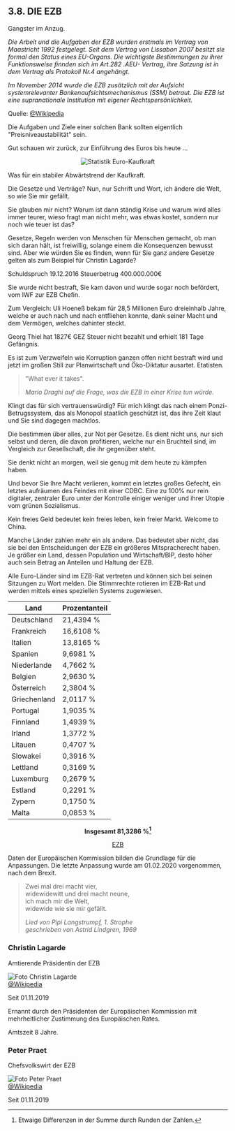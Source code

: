## 3.8. DIE EZB

Gangster im Anzug.

*Die Arbeit und die Aufgaben der EZB wurden erstmals im Vertrag von Maastricht 1992 festgelegt. Seit dem Vertrag von Lissabon 2007 besitzt sie formal den Status eines EU-Organs. Die wichtigste Bestimmungen zu ihrer Funktionsweise finnden sich im Art.282 .AEU-
Vertrag, ihre Satzung ist in dem Vertrag als Protokoll Nr.4 angehängt.*

*Im November 2014 wurde die EZB zusätzlich mit der Aufsicht systemrelevanter Bankenaufsichtsmechanismus (SSM) betraut. Die EZB ist eine supranationale Institution mit eigener Rechtspersönlichkeit.*

Quelle: [@Wikipedia](https://de.wikipedia.org/wiki/Europ%C3%A4ische_Zentralbank)

Die Aufgaben und Ziele einer solchen Bank sollten eigentlich "Preisniveaustabilität" sein.

Gut schauen wir zurück, zur Einführung des Euros bis heute ...

<center>

![Statistik Euro-Kaufkraft](assets/kaufkraft.png)

</center>

Was für ein stabiler Abwärtstrend der Kaufkraft.



Die Gesetze und Verträge? Nun, nur Schrift und Wort, ich ändere die Welt, so wie Sie mir gefällt.

Sie glauben mir nicht? Warum ist dann ständig Krise und warum wird alles immer teurer, wieso fragt man nicht mehr, was etwas
kostet, sondern nur noch wie teuer ist das?

Gesetze, Regeln werden von Menschen für Menschen gemacht, ob man sich daran hält, ist freiwillig, solange einem die Konsequenzen bewusst sind. Aber wie würden Sie es finden, wenn für Sie ganz andere Gesetze gelten als zum Beispiel für Christin Lagarde?

Schuldspruch 19.12.2016
Steuerbetrug 400.000.000€

Sie wurde nicht bestraft, Sie kam davon und wurde sogar noch befördert, vom IWF zur EZB Chefin.

Zum Vergleich: Uli Hoeneß bekam für 28,5 Millionen Euro dreieinhalb Jahre, welche er auch nach und nach entfliehen konnte, dank seiner Macht und dem Vermögen, welches dahinter steckt.

Georg Thiel hat 1827€ GEZ Steuer nicht bezahlt und erhielt 181 Tage Gefängnis.

Es ist zum Verzweifeln wie Korruption ganzen offen nicht bestraft wird und jetzt im großen Still zur Planwirtschaft und Öko-Diktatur ausartet. Etatisten.

> "What ever it takes".
> 
> *Mario Draghi auf die Frage, was die EZB in einer Krise tun würde.*

Klingt das für sich vertrauenswürdig? Für mich klingt das nach einem Ponzi-Betrugssystem, das als Monopol staatlich geschützt ist, das ihre Zeit klaut und Sie sind dagegen machtlos.

Die bestimmen über alles, zur Not per Gesetze. Es dient nicht uns, nur sich selbst und deren, die davon profitieren, welche nur ein Bruchteil sind, im Vergleich zur Gesellschaft, die ihr gegenüber steht.

Sie denkt nicht an morgen, weil sie genug mit dem heute zu kämpfen haben.

Und bevor Sie Ihre Macht verlieren, kommt ein letztes großes Gefecht, ein letztes aufräumen des Feindes mit einer CDBC. Eine zu 100% nur rein digitaler, zentraler Euro unter der Kontrolle einiger weniger und ihrer Utopie vom grünen Sozialismus.

Kein freies Geld bedeutet kein freies leben, kein freier Markt. Welcome to China.

Manche Länder zahlen mehr ein als andere. Das bedeutet aber nicht, das sie bei den Entscheidungen der EZB ein größeres
Mitspracherecht haben. Je größer ein Land, dessen Population und Wirtschaft/BIP, desto höher auch sein Betrag an
Anteilen und Haltung der EZB.

Alle Euro-Länder sind im EZB-Rat vertreten und können sich bei seinen Sitzungen zu Wort melden. Die Stimmrechte rotieren im EZB-Rat und werden mittels eines speziellen Systems zugewiesen.

| Land         | Prozentanteil |
|--------------|---------------|
| Deutschland  | 21,4394 %     |
| Frankreich   | 16,6108 %     |
| Italien      | 13,8165 %     |
| Spanien      | 9,6981 %      |
| Niederlande  | 4,7662 %      |
| Belgien      | 2,9630 %      |
| Österreich   | 2,3804 %      |
| Griechenland | 2,0117 %      |
| Portugal     | 1,9035 %      |
| Finnland     | 1,4939 %      |
| Irland       | 1,3772 %      |
| Litauen      | 0,4707 %      |
| Slowakei     | 0,3916 %      |
| Lettland     | 0,3169 %      |
| Luxemburg    | 0,2679 %      |
| Estland      | 0,2291 %      |
| Zypern       | 0,1750 %      |
| Malta        | 0,0853 %      |

<center>

**Insgesamt 81,3286 %[^note]**

[^note]: Etwaige Differenzen in der Summe durch Runden der Zahlen.

[EZB](https://www.ecb.europa.eu/ecb/orga/capital/html/index.de.html)

</center>

Daten der Europäischen Kommission bilden die Grundlage für die Anpassungen. Die letzte Anpassung wurde am 01.02.2020 vorgenommen, nach dem Brexit.

> Zwei mal drei macht vier,<br>
> widewidewitt und drei macht neune,<br>
> ich mach mir die Welt,<br>
> widewide wie sie mir gefällt.<br>
> 
> *Lied von Pipi Langstrumpf, 1. Strophe<br> 
> geschrieben von Astrid Lindgren, 1969*

### Christin Lagarde

Amtierende Präsidentin der EZB

![Foto Christin Lagarde](assets/lagarde.png)<br>
[@Wikipedia](https://de.wikipedia.org/wiki/Christine_Lagarde)

Seit 01.11.2019



Ernannt durch den Präsidenten der Europäischen Kommission mit mehrheitlicher Zustimmung des Europäischen Rates.

Amtszeit 8 Jahre.

### Peter Praet

Chefsvolkswirt der EZB

![Foto Peter Praet](assets/preat.png)<br>
[@Wikipedia](https://de.wikipedia.org/wiki/Peter_Praet)

Seit 01.11.2019
